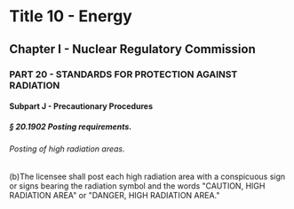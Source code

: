
# Title 10 - Energy
## Chapter I - Nuclear Regulatory Commission
### PART 20 - STANDARDS FOR PROTECTION AGAINST RADIATION
#### Subpart J - Precautionary Procedures
##### § 20.1902 Posting requirements.
###### Posting of high radiation areas.

(b)The licensee shall post each high radiation area with a conspicuous sign or signs bearing the radiation symbol and the words "CAUTION, HIGH RADIATION AREA" or "DANGER, HIGH RADIATION AREA."
